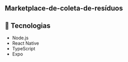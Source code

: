 ## Marketplace-de-coleta-de-resíduos 

## 🚀 Tecnologias

- Node.js
- React Native
- TypeScript
- Expo
